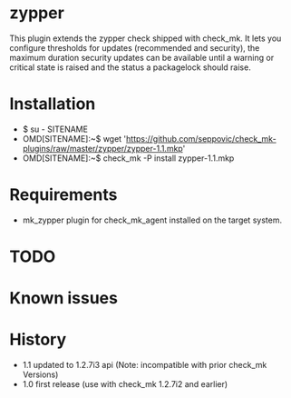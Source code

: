 # zypper
This plugin extends the zypper check shipped with check_mk. It lets you configure thresholds for
updates (recommended and security), the maximum duration security updates can be available until a warning or
critical state is raised and the status a packagelock should raise.

# Installation
* $ su - SITENAME
* OMD[SITENAME]:~$ wget 'https://github.com/seppovic/check_mk-plugins/raw/master/zypper/zypper-1.1.mkp'
* OMD[SITENAME]:~$ check_mk -P install zypper-1.1.mkp

# Requirements
* mk_zypper plugin for check_mk_agent installed on the target system.

# TODO

# Known issues

# History
* 1.1   updated to 1.2.7i3 api (Note: incompatible with prior check_mk Versions)
* 1.0   first release (use with check_mk 1.2.7i2 and earlier)
